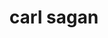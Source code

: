 ---
title: "carl sagan"
id: tag.id
permalink: "/tags/carl%20sagan"
videos: [2,1006,1540,1900,1901,1905]
---